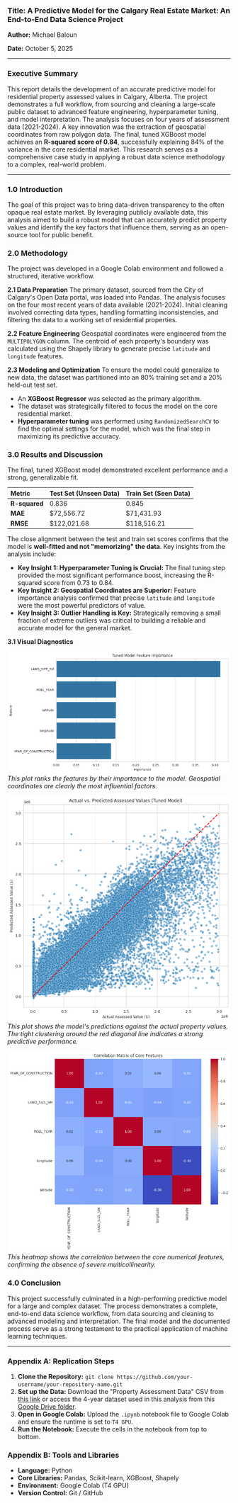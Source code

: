 ### **Title:** A Predictive Model for the Calgary Real Estate Market: An End-to-End Data Science Project

**Author:** Michael Baloun

**Date:** October 5, 2025

---

### **Executive Summary**

This report details the development of an accurate predictive model for residential property assessed values in Calgary, Alberta. The project demonstrates a full workflow, from sourcing and cleaning a large-scale public dataset to advanced feature engineering, hyperparameter tuning, and model interpretation. The analysis focuses on four years of assessment data (2021-2024). A key innovation was the extraction of geospatial coordinates from raw polygon data. The final, tuned XGBoost model achieves an **R-squared score of 0.84**, successfully explaining 84% of the variance in the core residential market. This research serves as a comprehensive case study in applying a robust data science methodology to a complex, real-world problem.

---

### **1.0 Introduction**

The goal of this project was to bring data-driven transparency to the often opaque real estate market. By leveraging publicly available data, this analysis aimed to build a robust model that can accurately predict property values and identify the key factors that influence them, serving as an open-source tool for public benefit.

### **2.0 Methodology**

The project was developed in a Google Colab environment and followed a structured, iterative workflow.

**2.1 Data Preparation**
The primary dataset, sourced from the City of Calgary's Open Data portal, was loaded into Pandas. The analysis focuses on the four most recent years of data available (2021-2024). Initial cleaning involved correcting data types, handling formatting inconsistencies, and filtering the data to a working set of residential properties.

**2.2 Feature Engineering**
Geospatial coordinates were engineered from the `MULTIPOLYGON` column. The centroid of each property's boundary was calculated using the Shapely library to generate precise `latitude` and `longitude` features.

**2.3 Modeling and Optimization**
To ensure the model could generalize to new data, the dataset was partitioned into an 80% training set and a 20% held-out test set.
* An **XGBoost Regressor** was selected as the primary algorithm.
* The dataset was strategically filtered to focus the model on the core residential market.
* **Hyperparameter tuning** was performed using `RandomizedSearchCV` to find the optimal settings for the model, which was the final step in maximizing its predictive accuracy.

### **3.0 Results and Discussion**

The final, tuned XGBoost model demonstrated excellent performance and a strong, generalizable fit.

| Metric | Test Set (Unseen Data) | Train Set (Seen Data) |
| :--- | :--- | :--- |
| **R-squared** | 0.836 | 0.845 |
| **MAE** | $72,556.72 | $71,431.93 |
| **RMSE** | $122,021.68 | $118,516.21 |

The close alignment between the test and train set scores confirms that the model is **well-fitted and not "memorizing" the data**. Key insights from the analysis include:

* **Key Insight 1: Hyperparameter Tuning is Crucial:** The final tuning step provided the most significant performance boost, increasing the R-squared score from 0.73 to 0.84.
* **Key Insight 2: Geospatial Coordinates are Superior:** Feature importance analysis confirmed that precise `latitude` and `longitude` were the most powerful predictors of value.
* **Key Insight 3: Outlier Handling is Key:** Strategically removing a small fraction of extreme outliers was critical to building a reliable and accurate model for the general market.

**3.1 Visual Diagnostics**

![Feature Importance Plot](./images/Tuned_Feature_Importance.png)
*This plot ranks the features by their importance to the model. Geospatial coordinates are clearly the most influential factors.*

![Actual vs Predicted Plot](./images/Actual_vs_Predicted_Values.png)
*This plot shows the model's predictions against the actual property values. The tight clustering around the red diagonal line indicates a strong predictive performance.*

![Correlation Matrix](./images/Correlation_Matrix.png)
*This heatmap shows the correlation between the core numerical features, confirming the absence of severe multicollinearity.*

### **4.0 Conclusion**

This project successfully culminated in a high-performing predictive model for a large and complex dataset. The process demonstrates a complete, end-to-end data science workflow, from data sourcing and cleaning to advanced modeling and interpretation. The final model and the documented process serve as a strong testament to the practical application of machine learning techniques.

---

### **Appendix A: Replication Steps**

1.  **Clone the Repository:** `git clone https://github.com/your-username/your-repository-name.git`
2.  **Set up the Data:** Download the "Property Assessment Data" CSV from [this link](https://data.calgary.ca/Government/Total-Property-Assessed-Value/dmd8-bmxh) or access the 4-year dataset used in this analysis from this [Google Drive folder](https://drive.google.com/drive/folders/1pFD7AK32eBGZV5wry9PpK3Dd4mWuSmTg?usp=sharing).
3.  **Open in Google Colab:** Upload the `.ipynb` notebook file to Google Colab and ensure the runtime is set to `T4 GPU`.
4.  **Run the Notebook:** Execute the cells in the notebook from top to bottom.

### **Appendix B: Tools and Libraries**

* **Language:** Python
* **Core Libraries:** Pandas, Scikit-learn, XGBoost, Shapely
* **Environment:** Google Colab (T4 GPU)
* **Version Control:** Git / GitHub

